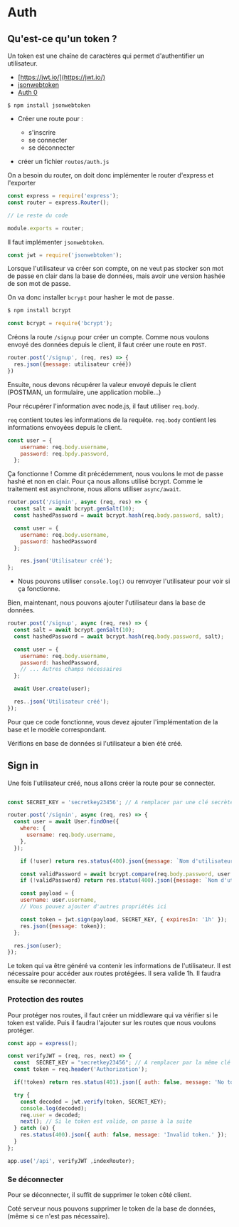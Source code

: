 # Auth

## Qu'est-ce qu'un token ?

Un token est une chaîne de caractères qui permet d'authentifier un utilisateur.

- [https://jwt.io/](https://jwt.io/)
- [jsonwebtoken](https://github.com/auth0/node-jsonwebtoken)
- [Auth 0](https://auth0.com/)

`$ npm install jsonwebtoken`

- Créer une route pour : 
  - s'inscrire
  - se connecter
  - se déconnecter

- créer un fichier `routes/auth.js`

On a besoin du router, on doit donc implémenter le router d'express et l'exporter

```js
const express = require('express');
const router = express.Router();

// Le reste du code

module.exports = router;
```

Il faut implémenter `jsonwebtoken`.

```js
const jwt = require('jsonwebtoken');
```

Lorsque l'utilisateur va créer son compte, on ne veut pas stocker son mot de passe en clair dans la base de données, mais avoir une version hashée de son mot de passe.

On va donc installer `bcrypt` pour hasher le mot de passe.

```bash
$ npm install bcrypt
```

```js
const bcrypt = require('bcrypt');
```

Créons la route `/signup` pour créer un compte.
Comme nous voulons envoyé des données depuis le client, il faut créer une route en `POST`.

```js
router.post('/signup', (req, res) => {
  res.json({message: utilisateur créé})
})
```

Ensuite, nous devons récupérer la valeur envoyé depuis le client (POSTMAN, un formulaire, une application mobile...)

Pour récupérer l'information avec node.js, il faut utiliser `req.body`.

`req` contient toutes les informations de la requête.
`req.body` contient les informations envoyées depuis le client.

```js
const user = {
    username: req.body.username,
    password: req.bpdy.password,
  };
```

Ça fonctionne ! Comme dit précédemment, nous voulons le mot de passe hashé et non en clair.
Pour ça nous allons utilisé bcrypt.
Comme le traitement est asynchrone, nous allons utiliser `async/await`.

```js
router.post('/signin', async (req, res) => {
  const salt = await bcrypt.genSalt(10);
  const hashedPassword = await bcrypt.hash(req.body.password, salt);

  const user = {
    username: req.body.username,
    password: hashedPassword
  };

    res.json('Utilisateur créé');
};
```

- Nous pouvons utiliser `console.log()` ou renvoyer l'utilisateur pour voir si ça fonctionne.

Bien, maintenant, nous pouvons ajouter l'utilisateur dans la base de données.

```js
router.post('/signup', async (req, res) => {
  const salt = await bcrypt.genSalt(10);
  const hashedPassword = await bcrypt.hash(req.body.password, salt);

  const user = {
    username: req.body.username,
    password: hashedPassword,
    // ... Autres champs nécessaires
  };

  await User.create(user);

  res..json('Utilisateur créé');
});
```

Pour que ce code fonctionne, vous devez ajouter l'implémentation de la base et le modèle correspondant.

Vérifions en base de données si l'utilisateur a bien été créé.

## Sign in

Une fois l'utilisateur créé, nous allons créer la route pour se connecter.

```js

const SECRET_KEY = 'secretkey23456'; // A remplacer par une clé secrète

router.post('/signin', async (req, res) => {
  const user = await User.findOne({
    where: {
      username: req.body.username,
    },
  });

    if (!user) return res.status(400).json({message: `Nom d'utilisateur ou mot de passe incorrect`});

    const validPassword = await bcrypt.compare(req.body.password, user.password);
    if (!validPassword) return res.status(400).json({message: `Nom d'utilisateur ou mot de passe incorrect`});

    const payload = {
    username: user.username,
    // Vous pouvez ajouter d'autres propriétés ici

    const token = jwt.sign(payload, SECRET_KEY, { expiresIn: '1h' });
    res.json({message: token});
  };

  res.json(user);
});
```

Le token qui va être généré va contenir les informations de l'utilisateur. Il est nécessaire pour accéder aux routes protégées.
Il sera valide 1h. Il faudra ensuite se reconnecter.

### Protection des routes

Pour protéger nos routes, il faut créer un middleware qui va vérifier si le token est valide.
Puis il faudra l'ajouter sur les routes que nous voulons protéger.

```js
const app = express();

const verifyJWT = (req, res, next) => {
  const  SECRET_KEY = "secretkey23456"; // A remplacer par la même clé secrète que dans la route signin
  const token = req.header('Authorization');

  if(!token) return res.status(401).json({ auth: false, message: 'No token provided.' });

  try {
    const decoded = jwt.verify(token, SECRET_KEY);
    console.log(decoded);
    req.user = decoded;
    next(); // Si le token est valide, on passe à la suite
  } catch (e) {
    res.status(400).json({ auth: false, message: 'Invalid token.' });
  }
};
```

```js
app.use('/api', verifyJWT ,indexRouter);
```

### Se déconnecter

Pour se déconnecter, il suffit de supprimer le token côté client.

Coté serveur nous pouvons supprimer le token de la base de données, (même si ce n'est pas nécessaire).
